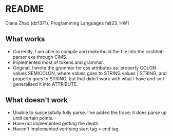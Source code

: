 # README
Diana Zhao (dz1371). Programming Languages fall23, HW1

## What works
- Currently, I am able to compile and make/build the file into the csshtml-parser exe through CIMS.
- Implemented most of tokens and grammar.
- Originall I wrote the grammar for css attributes as: property COLON values SEMICOLON, where values goes to STRING values | STRING, and property goes to STRING, but that didn't work with what I have and so I generalised it into ATTRIBUTE. 

## What doesn't work
- Unable to successfully fully parse. I've added the trace; it does parse up until certain points.
- Have not implemented getting the depth.
- Haven't implemented verifying start tag = end tag.